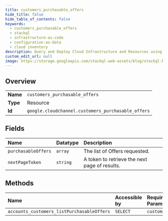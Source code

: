 ```yaml
---
title: customers_purchasable_offers
hide_title: false
hide_table_of_contents: false
keywords:
  - customers_purchasable_offers
  - stackql
  - infrastructure-as-code
  - configuration-as-data
  - cloud inventory
description: Query and Deploy Cloud Infrastructure and Resources using SQL
custom_edit_url: null
image: https://storage.googleapis.com/stackql-web-assets/blog/stackql-blog-post-featured-image.png
---
```

  
    

## Overview
<table><tbody>
<tr><td><b>Name</b></td><td><code>customers_purchasable_offers</code></td></tr>
<tr><td><b>Type</b></td><td>Resource</td></tr>
<tr><td><b>Id</b></td><td><code>google.cloudchannel.customers_purchasable_offers</code></td></tr>
</tbody></table>

## Fields
| Name | Datatype | Description |
|:-----|:---------|:------------|
| `purchasableOffers` | `array` | The list of Offers requested. |
| `nextPageToken` | `string` | A token to retrieve the next page of results. |
## Methods
| Name | Accessible by | Required Params |
|:-----|:--------------|:----------------|
| `accounts_customers_listPurchasableOffers` | `SELECT` | `customer` |
